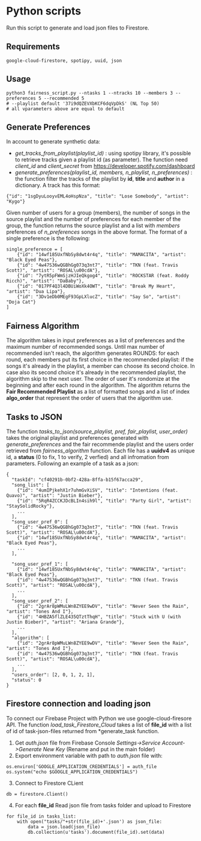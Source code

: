 # Python scripts
Run this script to generate and load json files to Firestore.

## Requirements
```
google-cloud-firestore, spotipy, uuid, json
```

## Usage
```
python3 fairness_script.py --ntasks 1 --ntracks 10 --members 3 --preferences 5 --recommended 5
# --playlist default '37i9dQZEVXbKCF6dqVpDkS' (NL Top 50)
# all vparameters above are equal to default
```
## Generate Preferences
In account to generate synthetic data:
* *get_tracks_from_playlist(playlist_id)* : using spotipy library, it's possible to retrieve tracks given a playlist id (as parameter). The function need *client_id* and *client_secret* from https://developer.spotify.com/dashboard
* *generate_preferences(playlist_id, members, n_playlist, n_preferences)* : the function filter the tracks of the playlist by **id**, **title** and **author** in a dictionary. A track has this format:
```
{"id": "1sgDyuLooyvEML4oHspNza", "title": "Lose Somebody", "artist": "Kygo"}
```
Given number of users for a group (members), the number of songs in the source playlist and the number of preferences for each member of the group, the function returns the source playlist and a list with *members* preferences of *n_preferences* songs in the above format. The format of a single preference is the following:
```
single_preference = [
    {"id": "14wf185UxfNbSy8dwt4r4q", "title": "MAMACITA", "artist": "Black Eyed Peas"},
    {"id": "4w47S36wQGBhGg073q3nt7", "title": "TKN (feat. Travis Scott)", "artist": "ROSAL\u00cdA"},
    {"id": "7ytR5pFWmSjzHJIeQkgog4", "title": "ROCKSTAR (feat. Roddy Ricch)", "artist": "DaBaby"},
    {"id": "017PF4Q3l4DBUiWoXk4OWT", "title": "Break My Heart", "artist": "Dua Lipa"},
    {"id": "3Dv1eDb0MEgF93GpLXlucZ", "title": "Say So", "artist": "Doja Cat"}
]
```
## Fairness Algorithm
The algorithm takes in input preferences as a list of preferences and the maximum number of recommended songs. Until max number of recommended isn't reach, the algorithm generates ROUNDS: for each round, each members put its first choice in the recommended playlist: if the songs it's already in the playlist, a member can choose its second choice. In case also its second choice it's already in the recommended playlist, the algorithm skip to the next user. The order of user it's rondomize at the beginning and after each round in the algorithm.
The algorithm returns the **Fair Recommended Playlist** as a list of formatted songs and a list of index **algo_order** that represent the order of users that the algorithm use.


## Tasks to JSON
The function *tasks_to_json(source_playlist, pref, fair_playlist, user_order)* takes the original playlist and preferences generated with *generate_preferences* and the fair recommende playlist and the users order retrieved from *fairness_algorithm* function.
Each file has a **uuidv4** as unique id, a **status** (0 to fix, 1 to verify, 2 verfied) and all infromation from parameters.
Following an example of a task as a json:
```
{
  "taskId": "cf40291b-0bf2-428a-8ffa-b15f67acca29",
  "song_list": [
    {"id": "4umIPjkehX1r7uhmGvXiSV", "title": "Intentions (feat. Quavo)", "artist": "Justin Bieber"},
    {"id": "5RqR4ZCCKJDcBLIn4sih9l", "title": "Party Girl", "artist": "StaySolidRocky"}, 
    ...
  ],
  "song_user_pref_0": [
    {"id": "4w47S36wQGBhGg073q3nt7", "title": "TKN (feat. Travis Scott)", "artist": "ROSAL\u00cdA"},
    {"id": "14wf185UxfNbSy8dwt4r4q", "title": "MAMACITA", "artist": "Black Eyed Peas"},
    ...
  ],

  "song_user_pref_1": [
    {"id": "14wf185UxfNbSy8dwt4r4q", "title": "MAMACITA", "artist": "Black Eyed Peas"},
    {"id": "4w47S36wQGBhGg073q3nt7", "title": "TKN (feat. Travis Scott)", "artist": "ROSAL\u00cdA"},
    ...
  ],
  "song_user_pref_2": [
    {"id": "2grAr8pWMuLWn8ZYEE9wDV", "title": "Never Seen the Rain", "artist": "Tones And I"}, 
    {"id": "4HBZA5flZLE435QTztThqH", "title": "Stuck with U (with Justin Bieber)", "artist": "Ariana Grande"}, 
    ...
  ], 
  "algorithm": [
    {"id": "2grAr8pWMuLWn8ZYEE9wDV", "title": "Never Seen the Rain", "artist": "Tones And I"}, 
    {"id": "4w47S36wQGBhGg073q3nt7", "title": "TKN (feat. Travis Scott)", "artist": "ROSAL\u00cdA"}, 
    ...
  ],
  "users_order": [2, 0, 1, 2, 1], 
  "status": 0
}
```

## Firestore connection and loading json
To connect our Firebase Project with Python we use google-cloud-firesore API. The function *load_task_Firestore_Cloud* takes a list of **file_id** with a list of id of task-json-files returned from *generate_task function.

1) Get *auth.json* file from Firebase Console *Settings->Service Account->Generate New Key* (Rename and put in the main folder)
2) Export environment variable with path to *auth.json* file with:
```
os.environ['GOOGLE_APPLICATION_CREDENTIALS'] = auth_file
os.system("echo $GOOGLE_APPLICATION_CREDENTIALS")
```
3) Connect to Firestore CLient
```
db = firestore.Client()
```
4) For each **file_id** Read json file from tasks folder and upload to Firestore
```
for file_id in tasks_list:
    with open("tasks/"+str(file_id)+'.json') as json_file:
        data = json.load(json_file)
        db.collection(u'tasks').document(file_id).set(data)
```

